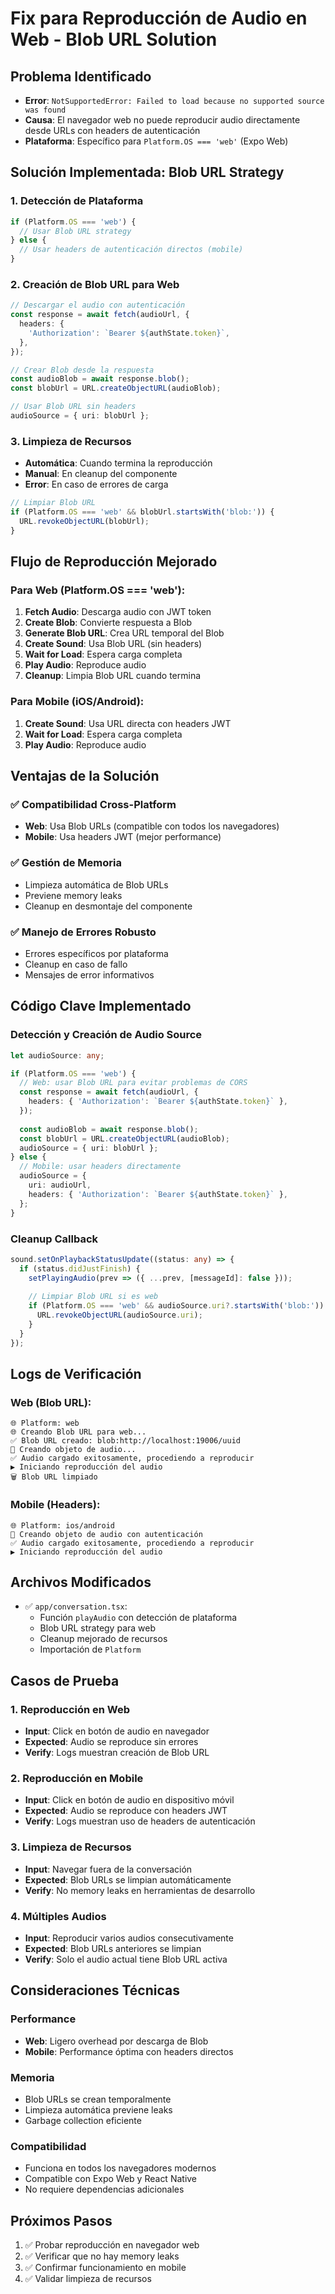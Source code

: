 # Fix para Reproducción de Audio en Web - Blob URL Solution

## Problema Identificado
- **Error**: `NotSupportedError: Failed to load because no supported source was found`
- **Causa**: El navegador web no puede reproducir audio directamente desde URLs con headers de autenticación
- **Plataforma**: Específico para `Platform.OS === 'web'` (Expo Web)

## Solución Implementada: Blob URL Strategy

### 1. Detección de Plataforma
```typescript
if (Platform.OS === 'web') {
  // Usar Blob URL strategy
} else {
  // Usar headers de autenticación directos (mobile)
}
```

### 2. Creación de Blob URL para Web
```typescript
// Descargar el audio con autenticación
const response = await fetch(audioUrl, {
  headers: {
    'Authorization': `Bearer ${authState.token}`,
  },
});

// Crear Blob desde la respuesta
const audioBlob = await response.blob();
const blobUrl = URL.createObjectURL(audioBlob);

// Usar Blob URL sin headers
audioSource = { uri: blobUrl };
```

### 3. Limpieza de Recursos
- **Automática**: Cuando termina la reproducción
- **Manual**: En cleanup del componente
- **Error**: En caso de errores de carga

```typescript
// Limpiar Blob URL
if (Platform.OS === 'web' && blobUrl.startsWith('blob:')) {
  URL.revokeObjectURL(blobUrl);
}
```

## Flujo de Reproducción Mejorado

### Para Web (Platform.OS === 'web'):
1. **Fetch Audio**: Descarga audio con JWT token
2. **Create Blob**: Convierte respuesta a Blob
3. **Generate Blob URL**: Crea URL temporal del Blob
4. **Create Sound**: Usa Blob URL (sin headers)
5. **Wait for Load**: Espera carga completa
6. **Play Audio**: Reproduce audio
7. **Cleanup**: Limpia Blob URL cuando termina

### Para Mobile (iOS/Android):
1. **Create Sound**: Usa URL directa con headers JWT
2. **Wait for Load**: Espera carga completa  
3. **Play Audio**: Reproduce audio

## Ventajas de la Solución

### ✅ Compatibilidad Cross-Platform
- **Web**: Usa Blob URLs (compatible con todos los navegadores)
- **Mobile**: Usa headers JWT (mejor performance)

### ✅ Gestión de Memoria
- Limpieza automática de Blob URLs
- Previene memory leaks
- Cleanup en desmontaje del componente

### ✅ Manejo de Errores Robusto
- Errores específicos por plataforma
- Cleanup en caso de fallo
- Mensajes de error informativos

## Código Clave Implementado

### Detección y Creación de Audio Source
```typescript
let audioSource: any;

if (Platform.OS === 'web') {
  // Web: usar Blob URL para evitar problemas de CORS
  const response = await fetch(audioUrl, {
    headers: { 'Authorization': `Bearer ${authState.token}` },
  });
  
  const audioBlob = await response.blob();
  const blobUrl = URL.createObjectURL(audioBlob);
  audioSource = { uri: blobUrl };
} else {
  // Mobile: usar headers directamente
  audioSource = {
    uri: audioUrl,
    headers: { 'Authorization': `Bearer ${authState.token}` },
  };
}
```

### Cleanup Callback
```typescript
sound.setOnPlaybackStatusUpdate((status: any) => {
  if (status.didJustFinish) {
    setPlayingAudio(prev => ({ ...prev, [messageId]: false }));
    
    // Limpiar Blob URL si es web
    if (Platform.OS === 'web' && audioSource.uri?.startsWith('blob:')) {
      URL.revokeObjectURL(audioSource.uri);
    }
  }
});
```

## Logs de Verificación

### Web (Blob URL):
```
🌐 Platform: web
🌐 Creando Blob URL para web...
✅ Blob URL creado: blob:http://localhost:19006/uuid
🎵 Creando objeto de audio...
✅ Audio cargado exitosamente, procediendo a reproducir
▶️ Iniciando reproducción del audio
🗑️ Blob URL limpiado
```

### Mobile (Headers):
```
🌐 Platform: ios/android
🎵 Creando objeto de audio con autenticación
✅ Audio cargado exitosamente, procediendo a reproducir
▶️ Iniciando reproducción del audio
```

## Archivos Modificados
- ✅ `app/conversation.tsx`: 
  - Función `playAudio` con detección de plataforma
  - Blob URL strategy para web
  - Cleanup mejorado de recursos
  - Importación de `Platform`

## Casos de Prueba

### 1. Reproducción en Web
- **Input**: Click en botón de audio en navegador
- **Expected**: Audio se reproduce sin errores
- **Verify**: Logs muestran creación de Blob URL

### 2. Reproducción en Mobile  
- **Input**: Click en botón de audio en dispositivo móvil
- **Expected**: Audio se reproduce con headers JWT
- **Verify**: Logs muestran uso de headers de autenticación

### 3. Limpieza de Recursos
- **Input**: Navegar fuera de la conversación
- **Expected**: Blob URLs se limpian automáticamente
- **Verify**: No memory leaks en herramientas de desarrollo

### 4. Múltiples Audios
- **Input**: Reproducir varios audios consecutivamente
- **Expected**: Blob URLs anteriores se limpian
- **Verify**: Solo el audio actual tiene Blob URL activa

## Consideraciones Técnicas

### Performance
- **Web**: Ligero overhead por descarga de Blob
- **Mobile**: Performance óptima con headers directos

### Memoria
- Blob URLs se crean temporalmente
- Limpieza automática previene leaks
- Garbage collection eficiente

### Compatibilidad
- Funciona en todos los navegadores modernos
- Compatible con Expo Web y React Native
- No requiere dependencias adicionales

## Próximos Pasos
1. ✅ Probar reproducción en navegador web
2. ✅ Verificar que no hay memory leaks
3. ✅ Confirmar funcionamiento en mobile
4. ✅ Validar limpieza de recursos
